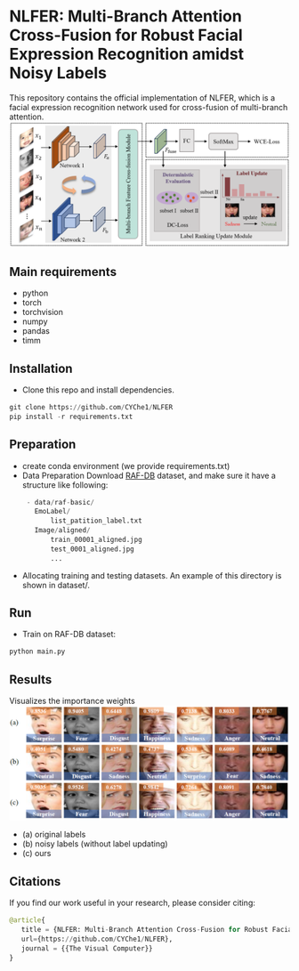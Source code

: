 # NLFER: Multi-Branch Attention Cross-Fusion for Robust Facial Expression Recognition amidst Noisy Labels
This repository contains the official implementation of NLFER, which is a facial expression recognition network used for cross-fusion of multi-branch attention.
![image](https://github.com/CYChe1/NLFER/blob/main/img/NLFER.png)
## Main requirements
* python
* torch
* torchvision
* numpy
* pandas
* timm
## Installation
* Clone this repo and install dependencies.
```python  
git clone https://github.com/CYChe1/NLFER
pip install -r requirements.txt  
```
## Preparation
* create conda environment (we provide requirements.txt)
* Data Preparation
  Download [RAF-DB](https://paperswithcode.com/dataset/raf-db) dataset, and make sure it have a structure like following:
  ```python  
   - data/raf-basic/
 	 EmoLabel/
 	     list_patition_label.txt
 	 Image/aligned/
 	     train_00001_aligned.jpg
 	     test_0001_aligned.jpg
 	     ... 
  ```
* Allocating training and testing datasets. An example of this directory is shown in dataset/.
## Run
* Train on RAF-DB dataset:
```python  
python main.py  
```
## Results
Visualizes the importance weights
![image](https://github.com/CYChe1/NLFER/blob/main/img/importance%20weights.png)
* (a) original labels
* (b) noisy labels (without label updating)
* (c) ours
## Citations
If you find our work useful in your research, please consider citing:
```python  
@article{
   title = {NLFER: Multi-Branch Attention Cross-Fusion for Robust Facial Expression Recognition amidst Noisy Labels},
   url={https://github.com/CYChe1/NLFER},
   journal = {{The Visual Computer}}
}
```
